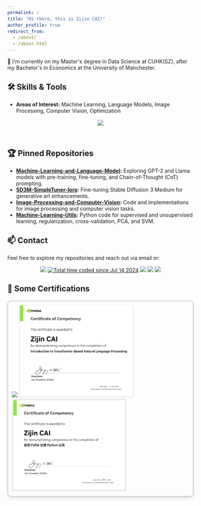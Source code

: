 ```yaml
---
permalink: /
title: "Hi there, this is Zijin CAI!"
author_profile: true
redirect_from: 
  - /about/
  - /about.html
---
```


👋 I'm currently on my Master's degree in Data Science at CUHK(SZ), after my Bachelor's in Economics at the University of Manchester.

## 🛠️ Skills & Tools
- **Areas of Interest:** Machine Learning, Language Models, Image Processing, Computer Vision, Optimization
<p align="center">
<img align="center" src="https://skillicons.dev/icons?i=linux,ubuntu,windows,anaconda,pycharm,vim,py,r,latex,tensorflow,pytorch,sklearn,matlab,react,vue&theme=light" />
</p>
<br/>

## 🏆 Pinned Repositories
- **[Machine-Learning-and-Language-Model](https://github.com/CAI991108/Machine-Learning-and-Language-Model):** Exploring GPT-2 and Llama models with pre-training, fine-tuning, and Chain-of-Thought (CoT) prompting.
- **[SD3M-SimpleTuner-Iora](https://github.com/CAI991108/SD3M-SimpleTuner-Iora):** Fine-tuning Stable Diffusion 3 Medium for generative art enhancements.
- **[Image-Processing-and-Computer-Vision](https://github.com/CAI991108/Image-Processing-and-Computer-Vision):** Code and implementations for image processing and computer vision tasks.
- **[Machine-Learning-Utils](https://github.com/CAI991108/Machine-Learning-Utils):** Python code for supervised and unsupervised learning, regularization, cross-validation, PCA, and SVM.


## 📫 Contact

Feel free to explore my repositories and reach out via email or:
<p align="center">
<a href="https://github.com/CAI991108"><img src="https://img.shields.io/badge/GitHub-CAI991108-blue?logo=github" /></a>
<a href="https://wakatime.com/@0a1a641a-17e3-4bcf-8339-f02a8fb3a069"><img src="https://wakatime.com/badge/user/0a1a641a-17e3-4bcf-8339-f02a8fb3a069.svg" alt="Total time coded since Jul 14 2024" /></a>
<img src="https://img.shields.io/badge/HuggingFace-jimchoi-yellow?logo=huggingface" />
<img src="https://img.shields.io/badge/WeChat&Tel-13543750006-green?logo=wechat" />
<img src="https://komarev.com/ghpvc/?username=CAI991108&abbreviated=true&color=blue" />
</p>

<!-- 证书展示部分 -->
## 📜 Some Certifications

<p align="center">
  <div style="display: flex; justify-content: center; gap: 20px; margin-top: 20px;">
    <div style="border: 2px solid #ccc; padding: 10px; border-radius: 10px; box-shadow: 0 4px 8px rgba(0,0,0,0.1);">
      <img src="https://cdn-uploads.huggingface.co/production/uploads/noauth/1RxA0ROct65VdMufUO5ns.webp" width="350" />
      <img src="/images/nv-cert1.png" width="310" />
      <img src="/images/nv-cert2.png" width="310" />
    </div>
  </div>
</p>
